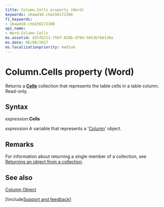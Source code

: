 ```yaml
---
title: Column.Cells property (Word)
keywords: vbawd10.chm156172388
f1_keywords:
- vbawd10.chm156172388
api_name:
- Word.Column.Cells
ms.assetid: 425fb211-75bf-028b-d70d-5653b7b6136e
ms.date: 06/08/2017
ms.localizationpriority: medium
---
```



# Column.Cells property (Word)

Returns a **[Cells](Word.cells.md)** collection that represents the table cells in a table column. Read-only.


## Syntax

_expression_.**Cells**

_expression_ A variable that represents a '[Column](Word.Column.md)' object.


## Remarks

For information about returning a single member of a collection, see [Returning an object from a collection](../word/Concepts/Miscellaneous/returning-an-object-from-a-collection-word.md).


## See also


[Column Object](Word.Column.md)

[!include[Support and feedback](~/includes/feedback-boilerplate.md)]